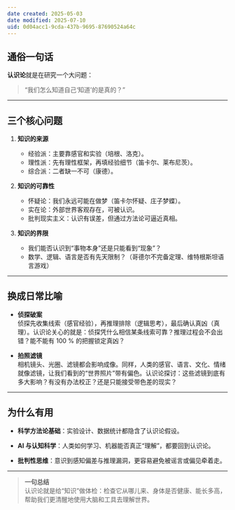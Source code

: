 ```yaml
---
date created: 2025-05-03
date modified: 2025-07-10
uid: 0d04acc1-9cda-437b-9695-87690524a64c
---
```

## 通俗一句话

**认识论**就是在研究一个大问题：

> “我们怎么知道自己‘知道’的是真的？”

---
## 三个核心问题

1. **知识的来源**
    - 经验派：主要靠感官和实验（培根、洛克）。
    - 理性派：先有理性框架，再填经验细节（笛卡尔、莱布尼茨）。
    - 综合派：二者缺一不可（康德）。
        
2. **知识的可靠性**
    - 怀疑论：我们永远可能在做梦（笛卡尔怀疑、庄子梦蝶）。
    - 实在论：外部世界客观存在，可被认识。
    - 批判现实主义：认识有误差，但通过方法论可逼近真相。
        
3. **知识的界限**
    - 我们能否认识到“事物本身”还是只能看到“现象”？
    - 数学、逻辑、语言是否有先天限制？（哥德尔不完备定理、维特根斯坦语言游戏）

___

## 换成日常比喻

- **侦探破案**  
    侦探先收集线索（感官经验），再推理排除（逻辑思考），最后确认真凶（真理）。认识论关心的就是：侦探凭什么相信某条线索可靠？推理过程会不会出错？能不能有 100 % 的把握锁定真凶？
    
- **拍照滤镜**  
    相机镜头、光圈、滤镜都会影响成像。同样，人类的感官、语言、文化、情绪就像滤镜，让我们看到的“世界照片”带有偏色。认识论探讨：这些滤镜到底有多大影响？有没有办法校正？还是只能接受带色差的现实？
    


---

## 为什么有用

- **科学方法论基础**：实验设计、数据统计都隐含了认识论假设。
    
- **AI 与认知科学**：人类如何学习、机器能否真正“理解”，都要回到认识论。
    
- **批判性思维**：意识到感知偏差与推理漏洞，更容易避免被谣言或偏见牵着走。
    

---

> **一句总结**  
> 认识论就是给“知识”做体检：检查它从哪儿来、身体是否健康、能长多高，帮助我们更清醒地使用大脑和工具去理解世界。
